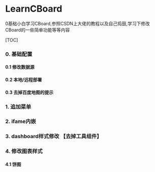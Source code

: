 # LearnCBoard

0基础小白学习CBoard,参照CSDN上大佬的教程以及自己捣鼓,学习下修改CBoard的一些简单功能等等内容

[TOC]

### 0. 基础配置

#### 0.1 修改数据源
#### 0.2 本地/远程部署
#### 0.3 去掉百度地图的提示

### 1. 追加菜单

### 2. ifame内嵌

### 3. dashboard样式修改 【去掉工具组件】

### 4. 修改图表样式

#### 4.1 饼图